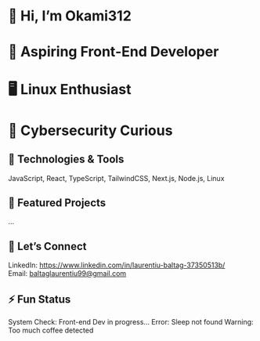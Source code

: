 # 👋 Hi, I’m Okami312  

# 🚀 Aspiring **Front-End Developer** 
# 🖥️ Linux Enthusiast
# 🔐 Cybersecurity Curious

## 🔧 Technologies & Tools
JavaScript, React, TypeScript, TailwindCSS, Next.js, Node.js, Linux  
## 📌 Featured Projects  
...

## 💬 Let’s Connect  
LinkedIn: https://www.linkedin.com/in/laurentiu-baltag-37350513b/  
Email: baltaglaurentiu99@gmail.com  

## ⚡ Fun Status  
System Check: Front-end Dev in progress...
Error: Sleep not found
Warning: Too much coffee detected
